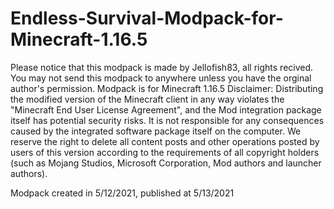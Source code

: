 # Endless-Survival-Modpack-for-Minecraft-1.16.5
Please notice that this modpack is made by Jellofish83, all rights recived.
You may not send this modpack to anywhere unless you have the orginal author's permission.
Modpack is for Minecraft 1.16.5
Disclaimer: Distributing the modified version of the Minecraft client in any way violates the "Minecraft End User License Agreement", and the Mod integration package itself has potential security risks. It is not responsible for any consequences caused by the integrated software package itself on the computer. We reserve the right to delete all content posts and other operations posted by users of this version according to the requirements of all copyright holders (such as Mojang Studios, Microsoft Corporation, Mod authors and launcher authors).

Modpack created in 5/12/2021, published at 5/13/2021
